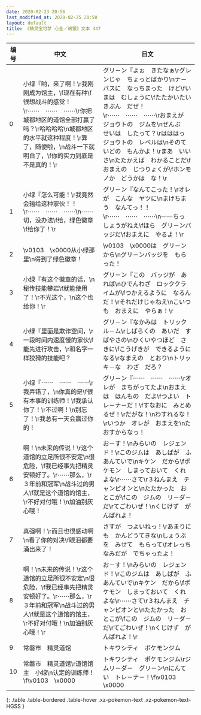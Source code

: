 ```yaml
---
date: 2020-02-23 20:56
last_modified_at: 2020-02-25 20:50
layout: default
title: 《精灵宝可梦 心金／魂银》文本 447
---
```

| 编号 | 中文 | 日文 |
| ---- | ---- | ---- |
| 0 | 小绿『哟，来了啊！\r我刚刚成为馆主，\f现在有种\f很想战斗的感觉！\r⋯⋯　⋯⋯　⋯⋯\r你把城都地区的道馆全部打赢了吗？\r哈哈哈哈\n城都地区的水平就这种程度！\r算了，随便啦，\n战斗一下就明白了，\f你的实力到底是不是真的！\r | グリ－ン『よぉ　きたなぁ\rグレンじゃ　ちょっとばかり\nナ－バスに　なっちまった　けど\fいまは　むしょうに\fたたかいたい　きぶん　だぜ！\r⋯⋯　⋯⋯　⋯⋯\rおまえが　ジョウトの　ジムを\nぜんぶ　せいは　したって？\rはははっ　ジョウトの　レベルは\nそのていどの　もんかよ！\rまあ　いいさ\nたたかえば　わかることだ\fおまえの　じつりょくが\fホンモノか　どうかは　な！\r |
| 1 | 小绿『怎么可能！\r我竟然会输给这种家伙！！\r⋯⋯　⋯⋯　⋯⋯\n⋯⋯切，没办法\f给，绿色徽章\f给你了！\r | グリ－ン『なんてこった！\rオレが　こんな　ヤツに\nまけちまう　なんてっ！！\r⋯⋯　⋯⋯　⋯⋯\n⋯⋯ちっ　しょうがねえ\fほら　グリ－ンバッジだ\fおまえに　やるよ！\r |
| 2 | \v0103　\x0000从小绿那里\n得到了绿色徽章！ | \v0103　\x0000は　グリ－ンから\nグリ－ンバッジを　もらった！ |
| 3 | 小绿『有这个徽章的话，\n秘传技能攀岩\f就能使用了！\r不光这个，\n这个也给你！\r | グリ－ン『この　バッジが　あれば\nひでんわざ　ロッククライムが\fつかえるように　なるんだ！\rそれだけじゃねえ\nこいつも　おまえに　やらぁ！\r |
| 4 | 小绿『里面是欺诈空间，\r一段时间内速度慢的家伙\f能先进行攻击，\r和名字一样狡猾的技能吧？ | グリ－ン『なかみは　トリックル－ム\rしばらくの　あいだ　すばやさの\nひくいやつほど　さきに\fこうげきが　できるように　なる\rなまえの　とおり\nトリッキ－な　わざ　だろ？ |
| 5 | 小绿『⋯⋯　⋯⋯　⋯⋯\r我弄错了，\n你真的是\f很有本事的训练师！\f我承认你了！\r不过啊！\n别忘了！\r我总有一天会赢过你的！ | グリ－ン『⋯⋯　⋯⋯　⋯⋯\rオレが　まちがってたよ\nおまえは　ほんもの　だよ\fつよい　トレ－ナ－だ！\fすなおに　みとめるぜ！\rだがな！\nわすれるな！\rいつか　オレが　おまえを\nたおすからなっ！ |
| 6 | 啊！\n未来的传说！\r这个道馆的立足所很不安定\n很危险，\f我已经事先把精灵安顿好了。\r⋯⋯那么，\r３年前和冠军\n战斗过的男人\f就是这个道馆的馆主，\r不好对付哦！\n加油别灰心哦！ | お－す！\nみらいの　レジェンド！\rこのジムは　あしばが　ふあんていで\nキケン　だから\fポケモン　しまっておいて　くれよな\r⋯⋯さて\r３ねんまえ　チャンピオンと\nたたかった　おとこが\fこの　ジムの　リ－ダ－だ\rてごわいぜ！\nくじけず　がんばれよ！ |
| 7 | 真强啊！\r而且也很感动啊\n看了你的对决\f眼泪都要涌出来了！ | さすが　つよいねっ！\rあまりにも　かんどうてきな\nしょうぶを　みせて　もらって\fオレっち　なみだが　でちゃったよ！ |
| 8 | 啊！\n未来的传说！\r这个道馆的立足所很不安定\n很危险，\f我已经事先把精灵安顿好了。\r⋯⋯那么，\r３年前和冠军\n战斗过的男人\f就是这个道馆的馆主，\r不好对付哦！\n加油别灰心哦！\r | お－す！\nみらいの　レジェンド！\rこのジムは　あしばが　ふあんていで\nキケン　だから\fポケモン　しまっておいて　くれよな\r⋯⋯さて\r３ねんまえ　チャンピオンと\nたたかった　おとこが\fこの　ジムの　リ－ダ－だ\rてごわいぜ！\nくじけず　がんばれよ！\r |
| 9 | 常磐市　精灵道馆 | トキワシティ　ポケモンジム |
| 10 | 常磐市　精灵道馆\r道馆馆主　小绿\n认定的训练师！\f\v0103　\x0000 | トキワシティ　ポケモンジム\rジムリ－ダ－　グリ－ン\nにんてい　トレ－ナ－！\f\v0103　\x0000 |
{: .table .table-bordered .table-hover .xz-pokemon-text .xz-pokemon-text-HGSS }